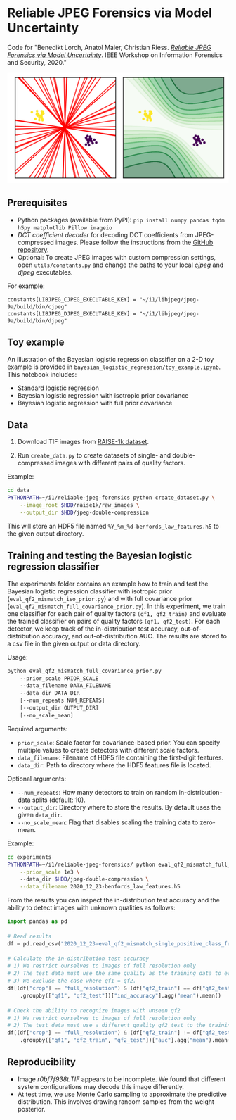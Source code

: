 # Reliable JPEG Forensics via Model Uncertainty

Code for "Benedikt Lorch, Anatol Maier, Christian Riess. *[Reliable JPEG Forensics via Model Uncertainty](https://faui1-files.cs.fau.de/public/publications/mmsec/2020-Lorch-BLR.pdf)*. IEEE Workshop on Information Forensics and Security, 2020."

![Left: Decision boundaries from different draws from the weight posterior. Right: Predictive variance.](assets/fig_posterior_draws_predictive_variance.png)

## Prerequisites

* Python packages (available from PyPI): `pip install numpy pandas tqdm h5py matplotlib Pillow imageio`
* *DCT coefficient decoder* for decoding DCT coefficients from JPEG-compressed images. Please follow the instructions from the [GitHub repository](https://github.com/btlorch/dct-coefficient-decoder).
* Optional: To create JPEG images with custom compression settings, open `utils/constants.py` and change the paths to your local *cjpeg* and *djpeg* executables. 

For example:
```
constants[LIBJPEG_CJPEG_EXECUTABLE_KEY] = "~/i1/libjpeg/jpeg-9a/build/bin/cjpeg"
constants[LIBJPEG_DJPEG_EXECUTABLE_KEY] = "~/i1/libjpeg/jpeg-9a/build/bin/djpeg"
```

## Toy example

An illustration of the Bayesian logistic regression classifier on a 2-D toy example is provided in `bayesian_logistic_regression/toy_example.ipynb`. This notebook includes:
* Standard logistic regression
* Bayesian logistic regression with isotropic prior covariance
* Bayesian logistic regression with full prior covariance

## Data

1. Download TIF images from [RAISE-1k dataset](http://loki.disi.unitn.it/RAISE/confirm.php?package=1k).

2. Run `create_data.py` to create datasets of single- and double-compressed images with different pairs of quality factors.

Example:
```bash
cd data
PYTHONPATH=~/i1/reliable-jpeg-forensics python create_dataset.py \
    --image_root $HDD/raise1k/raw_images \
    --output_dir $HDD/jpeg-double-compression
```

This will store an HDF5 file named `%Y_%m_%d-benfords_law_features.h5` to the given output directory.

## Training and testing the Bayesian logistic regression classifier

The experiments folder contains an example how to train and test the Bayesian logistic regression classifier with isotropic prior (`eval_qf2_mismatch_iso_prior.py`) and with full covariance prior (`eval_qf2_mismatch_full_covariance_prior.py`).
In this experiment, we train one classifier for each pair of quality factors `(qf1, qf2_train)` and evaluate the trained classifier on pairs of quality factors `(qf1, qf2_test)`. For each detector, we keep track of the in-distribution test accuracy, out-of-distribution accuracy, and out-of-distribution AUC. The results are stored to a csv file in the given output or data directory.

Usage:

```bash
python eval_qf2_mismatch_full_covariance_prior.py
    --prior_scale PRIOR_SCALE
    --data_filename DATA_FILENAME
    --data_dir DATA_DIR
    [--num_repeats NUM_REPEATS]
    [--output_dir OUTPUT_DIR]
    [--no_scale_mean]
```

Required arguments:
* `prior_scale`: Scale factor for covariance-based prior. You can specify multiple values to create detectors with different scale factors.
* `data_filename`: Filename of HDF5 file containing the first-digit features.
* `data_dir`: Path to directory where the HDF5 features file is located.

Optional arguments:
* `--num_repeats`: How many detectors to train on random in-distribution-data splits (default: 10).
* `--output_dir`: Directory where to store the results. By default uses the given `data_dir`.
* `--no_scale_mean`: Flag that disables scaling the training data to zero-mean.

Example:
```bash
cd experiments
PYTHONPATH=~/i1/reliable-jpeg-forensics/ python eval_qf2_mismatch_full_covariance_prior.py \
    --prior_scale 1e3 \ 
    --data_dir $HDD/jpeg-double-compression \
    --data_filename 2020_12_23-benfords_law_features.h5
```

From the results you can inspect the in-distribution test accuracy and the ability to detect images with unknown qualities as follows:
```python
import pandas as pd

# Read results
df = pd.read_csv("2020_12_23-eval_qf2_mismatch_single_positive_class_full_covariance_prior.csv")

# Calculate the in-distribution test accuracy
# 1) We restrict ourselves to images of full resolution only
# 2) The test data must use the same quality as the training data to evaluate the in-distribution accuracy.
# 3) We exclude the case where qf1 = qf2.
df[(df["crop"] == "full_resolution") & (df["qf2_train"] == df["qf2_test"]) & (df["qf1"] != df["qf2_test"])] \
    .groupby(["qf1", "qf2_test"])["ind_accuracy"].agg("mean").mean()

# Check the ability to recognize images with unseen qf2
# 1) We restrict ourselves to images of full resolution only
# 2) The test data must use a different quality qf2_test to the training quality qf2_train
df[(df["crop"] == "full_resolution") & (df["qf2_train"] != df["qf2_test"])] \
    .groupby(["qf1", "qf2_train", "qf2_test"])["auc"].agg("mean").mean()
```

## Reproducibility

* Image *r0bf7f938t.TIF* appears to be incomplete. We found that different system configurations may decode this image differently.
* At test time, we use Monte Carlo sampling to approximate the predictive distribution. This involves drawing random samples from the weight posterior. 
